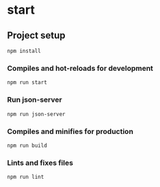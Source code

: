 # start

## Project setup

```
npm install
```

### Compiles and hot-reloads for development

```
npm run start
```

### Run json-server

```
npm run json-server
```

### Compiles and minifies for production

```
npm run build
```

### Lints and fixes files

```
npm run lint
```
